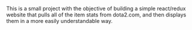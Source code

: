 This is a small project with the objective of building a simple react/redux website that pulls all of the item stats from dota2.com, and then displays them in a more easily understandable way.